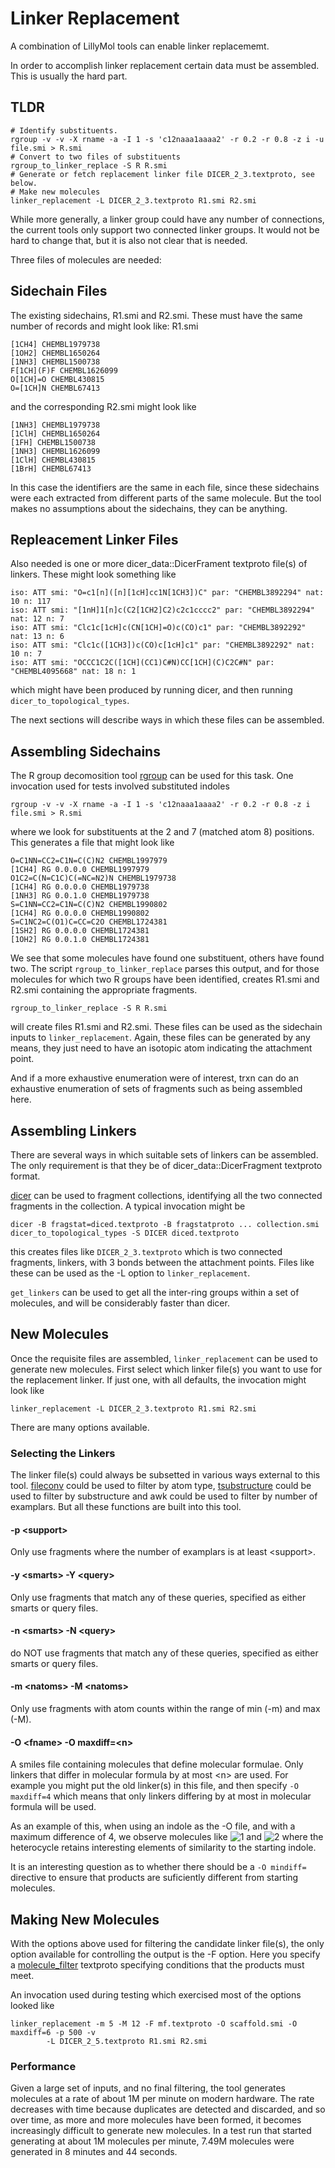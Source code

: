 # Linker Replacement

A combination of LillyMol tools can enable linker replacememt.

In order to accomplish linker replacement certain data must be
assembled. This is usually the hard part.

## TLDR
```
# Identify substituents.
rgroup -v -v -X rname -a -I 1 -s 'c12naaa1aaaa2' -r 0.2 -r 0.8 -z i -u file.smi > R.smi
# Convert to two files of substituents
rgroup_to_linker_replace -S R R.smi
# Generate or fetch replacement linker file DICER_2_3.textproto, see below.
# Make new molecules
linker_replacement -L DICER_2_3.textproto R1.smi R2.smi
```

While more generally, a linker group could have any number of connections, the
current tools only support two connected linker groups. It would not
be hard to change that, but it is also not clear that is needed.

Three files of molecules are needed:


## Sidechain Files
The existing sidechains, R1.smi and R2.smi. These must have the same
number of records and might look like: R1.smi

```
[1CH4] CHEMBL1979738
[1OH2] CHEMBL1650264
[1NH3] CHEMBL1500738
F[1CH](F)F CHEMBL1626099
O[1CH]=O CHEMBL430815
O=[1CH]N CHEMBL67413
```
and the corresponding R2.smi might look like
```
[1NH3] CHEMBL1979738
[1ClH] CHEMBL1650264
[1FH] CHEMBL1500738
[1NH3] CHEMBL1626099
[1ClH] CHEMBL430815
[1BrH] CHEMBL67413
```
In this case the identifiers are the same in each file, since these sidechains were
each extracted from different parts of the same molecule. But the tool makes
no assumptions about the sidechains, they can be anything.

## Repleacement Linker Files
Also needed is one or more dicer_data::DicerFrament textproto file(s) of linkers. These might look something like
```
iso: ATT smi: "O=c1[n]([n][1cH]cc1N[1CH3])C" par: "CHEMBL3892294" nat: 10 n: 117
iso: ATT smi: "[1nH]1[n]c(C2[1CH2]C2)c2c1cccc2" par: "CHEMBL3892294" nat: 12 n: 7
iso: ATT smi: "Clc1c[1cH]c(CN[1CH]=O)c(CO)c1" par: "CHEMBL3892292" nat: 13 n: 6
iso: ATT smi: "Clc1c([1CH3])c(CO)c[1cH]c1" par: "CHEMBL3892292" nat: 10 n: 7
iso: ATT smi: "OCCC1C2C([1CH](CC1)C#N)CC[1CH](C)C2C#N" par: "CHEMBL4095668" nat: 18 n: 1
```

which might have been produced by running dicer, and then running `dicer_to_topological_types`.

The next sections will describe ways in which these files can be assembled.

## Assembling Sidechains
The R group decomosition tool [rgroup](rgroup.md) can be used for this task. One invocation
used for tests involved substituted indoles
```
rgroup -v -v -X rname -a -I 1 -s 'c12naaa1aaaa2' -r 0.2 -r 0.8 -z i file.smi > R.smi
```
where we look for substituents at the 2 and 7 (matched atom 8) positions. This generates
a file that might look like
```
O=C1NN=CC2=C1N=C(C)N2 CHEMBL1997979
[1CH4] RG 0.0.0.0 CHEMBL1997979
O1C2=C(N=C1C)C(=NC=N2)N CHEMBL1979738
[1CH4] RG 0.0.0.0 CHEMBL1979738
[1NH3] RG 0.0.1.0 CHEMBL1979738
S=C1NN=CC2=C1N=C(C)N2 CHEMBL1990802
[1CH4] RG 0.0.0.0 CHEMBL1990802
S=C1NC2=C(O1)C=CC=C2O CHEMBL1724381
[1SH2] RG 0.0.0.0 CHEMBL1724381
[1OH2] RG 0.0.1.0 CHEMBL1724381
```
We see that some molecules have found one substituent, others have found two. The script
`rgroup_to_linker_replace` parses this output, and for those molecules for which two
R groups have been identified, creates R1.smi and R2.smi containing the appropriate
fragments.
```
rgroup_to_linker_replace -S R R.smi
```
will create files R1.smi and R2.smi. These files can be used as the sidechain inputs
to `linker_replacement`. Again, these files can be generated by any means, they just
need to have an isotopic atom indicating the attachment point.

And if a more exhaustive enumeration were of interest, trxn can do an exhaustive enumeration
of sets of fragments such as being assembled here.

## Assembling Linkers
There are several ways in which suitable sets of linkers can be assembled. The only
requirement is that they be of dicer_data::DicerFragment textproto format.

[dicer](dicer.md) can be used to fragment collections, identifying
all the two connected fragments in the collection. A typical invocation might be
```
dicer -B fragstat=diced.textproto -B fragstatproto ... collection.smi
dicer_to_topological_types -S DICER diced.textproto
```
this creates files like `DICER_2_3.textproto` which is two connected fragments, linkers,
with 3 bonds between the attachment points. Files like these can be used as the
-L option to `linker_replacement`.

`get_linkers` can be used to get all the inter-ring groups within a set of
molecules, and will be considerably faster than dicer.

## New Molecules
Once the requisite files are assembled, `linker_replacement` can be used to generate
new molecules. First select which linker file(s) you want to use for the replacement
linker. If just one, with all defaults, the invocation might look like
```
linker_replacement -L DICER_2_3.textproto R1.smi R2.smi
```

There are many options available.

### Selecting the Linkers
The linker file(s) could always be subsetted in various ways external to this tool.
[fileconv](fileconv.md) could be used to filter by atom type, [tsubstructure](tsubstructure.md)
could be used to filter by substructure and awk could be used to filter by number of
examplars. But all these functions are built into this tool.

#### -p \<support\>
Only use fragments where the number of examplars is at least \<support\>. 

#### -y \<smarts\> -Y \<query\>
Only use fragments that match any of these queries, specified as either smarts or
query files.

#### -n \<smarts\> -N \<query\>
do NOT use fragments that match any of these queries, specified as either smarts or
query files.

#### -m \<natoms\> -M \<natoms\>
Only use fragments with atom counts within the range of min (-m) and max (-M).

#### -O \<fname\> -O maxdiff=\<n\>
A smiles file containing molecules that define molecular formulae. Only linkers
that differ in molecular formula by at most \<n\> are used. For example you
might put the old linker(s) in this file, and then specify `-O maxdiff=4`
which means that only linkers differing by at most in molecular formula will
be used.

As an example of this, when using an indole as the -O file, and with a maximum
difference of 4, we observe molecules like
![1](Images/linker_replacement1.png)
and
![2](Images/linker_replacement1.png)
where the heterocycle retains interesting elements of similarity to the starting
indole.

It is an interesting question as to whether there should be a `-O mindiff=` directive
to ensure that products are suficiently different from starting molecules.

## Making New Molecules
With the options above used for filtering the candidate linker file(s), the only
option available for controlling the output is the -F option. Here you specify a
[molecule_filter](/src/Molecule_Tools/molecule_filter.proto) textproto specifying
conditions that the products must meet.

An invocation used during testing which exercised most of the options looked like
```
linker_replacement -m 5 -M 12 -F mf.textproto -O scaffold.smi -O maxdiff=6 -p 500 -v
        -L DICER_2_5.textproto R1.smi R2.smi
```

### Performance
Given a large set of inputs, and no final filtering, the tool generates molecules at a rate of about
1M per minute on modern hardware. The rate decreases with time because duplicates are detected and
discarded, and so over time, as more and more molecules have been formed, it becomes increasingly
difficult to generate new molecules.
In a test run that started generating at about 1M molecules per minute, 7.49M molecules were generated in 8 minutes
and 44 seconds.
